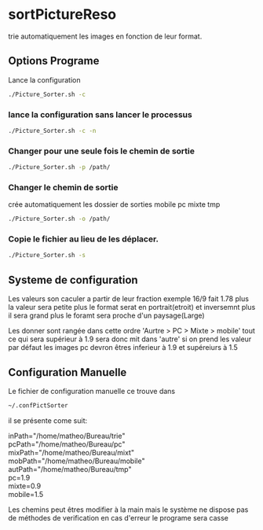 # sortPictureReso

trie automatiquement les images en fonction de leur format.

## Options Programe

Lance la configuration

```zsh
./Picture_Sorter.sh -c
```

### lance la configuration sans lancer le processus

```zsh
./Picture_Sorter.sh -c -n
```

### Changer pour une seule fois le chemin de sortie

```zsh
./Picture_Sorter.sh -p /path/
```

### Changer le chemin de sortie

crée automatiquement les dossier de sorties mobile pc mixte tmp


```zsh
./Picture_Sorter.sh -o /path/
```

### Copie le fichier au lieu de les déplacer.

```zsh
./Picture_Sorter.sh -s
```

## Systeme de configuration

Les valeurs son caculer a partir de leur fraction exemple 16/9 fait 1.78 plus la valeur sera petite plus le format serat en portrait(etroit) et inversemnt plus il sera grand plus le foramt sera proche d'un paysage(Large)

Les donner sont rangée dans cette ordre 'Aurtre > PC > Mixte > mobile' tout ce qui sera supérieur à 1.9 sera donc mit dans 'autre' si on prend les valeur par défaut les images pc devron êtres inferieur à 1.9 et supéreiurs à 1.5


## Configuration Manuelle

Le fichier de configuration manuelle ce trouve dans

```bash
~/.confPictSorter
```
il se présente come suit: 

inPath="/home/matheo/Bureau/trie"<br>
pcPath="/home/matheo/Bureau/pc"<br>
mixPath="/home/matheo/Bureau/mixt"<br>
mobPath="/home/matheo/Bureau/mobile"<br>
autPath="/home/matheo/Bureau/tmp"<br>
pc=1.9<br>
mixte=0.9<br>
mobile=1.5<br>

Les chemins peut êtres modifier à la main mais le système ne dispose pas de méthodes de verification en cas d'erreur le programe sera casse